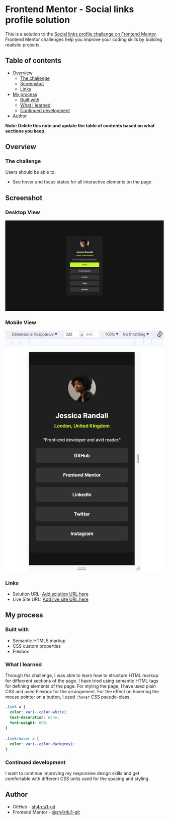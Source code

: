 # Frontend Mentor - Social links profile solution

This is a solution to the [Social links profile challenge on Frontend Mentor](https://www.frontendmentor.io/challenges/social-links-profile-UG32l9m6dQ). Frontend Mentor challenges help you improve your coding skills by building realistic projects.

## Table of contents

- [Overview](#overview)
  - [The challenge](#the-challenge)
  - [Screenshot](#screenshot)
  - [Links](#links)
- [My process](#my-process)
  - [Built with](#built-with)
  - [What I learned](#what-i-learned)
  - [Continued development](#continued-development)
- [Author](#author)

**Note: Delete this note and update the table of contents based on what sections you keep.**

## Overview

### The challenge

Users should be able to:

- See hover and focus states for all interactive elements on the page

## Screenshot

### Desktop View

![Desktop Screenshot](./my-solution/my-solution-desktop.png)

### Mobile View

![Mobile Screenshot](./my-solution/my-solution-mobile.png)

### Links

- Solution URL: [Add solution URL here](https://your-solution-url.com)
- Live Site URL: [Add live site URL here](https://gregarious-kleicha-2b5da5.netlify.app/)

## My process

### Built with

- Semantic HTML5 markup
- CSS custom properties
- Flexbox

### What I learned

Through ths challenge, I was able to learn how to structure HTML markup for diffecrent sections of the page. I have tried using semantic HTML tags for defining elements of the page. For styling the page, I have used plain CSS and used Flexbox for the arrangement. For the effect on hovering the mouse pointer on a button, I used `:hover` CSS pseudo-class.

```css
.link a {
  color: var(--color-white);
  text-decoration: none;
  font-weight: 600;
}

.link:hover a {
  color: var(--color-darkgrey);
}
```

### Continued development

I want to continue improving my responsive design skills and get comfortable with different CSS units used for the spacing and styling.

## Author

- GitHub - [sh4rdu1-git](https://www.github.com/sh4rdu1-git)
- Frontend Mentor - [@sh4rdu1-git](https://www.frontendmentor.io/profile/sh4rdu1-git)
